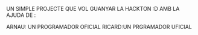 
UN SIMPLE PROJECTE QUE VOL GUANYAR LA HACKTON :D
AMB LA AJUDA DE :


ARNAU: UN PROGRAMADOR OFICIAL
RICARD:UN PRGRAMADOR UFICIAL

